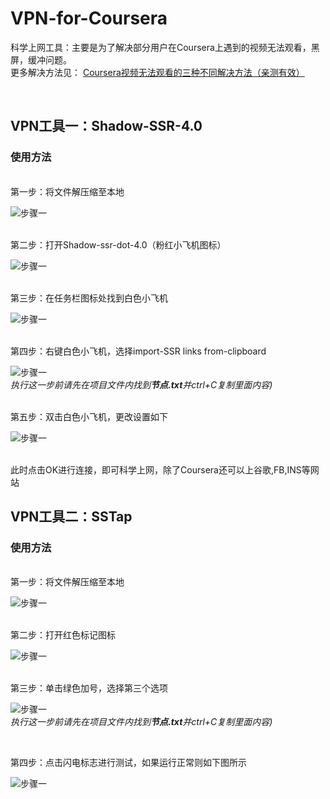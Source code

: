 # VPN-for-Coursera


科学上网工具：主要是为了解决部分用户在Coursera上遇到的视频无法观看，黑屏，缓冲问题。<br>更多解决方法见：
[Coursera视频无法观看的三种不同解决方法（亲测有效）](https://blog.csdn.net/qq_39521554/article/details/79039548#comments)

<br>

## VPN工具一：Shadow-SSR-4.0 
### 使用方法<br>

<br>
第一步：将文件解压缩至本地<br>

![步骤一](https://github.com/Y1ran/JavaSE/blob/master/%E6%95%99%E7%A8%8B%E5%9B%BE%E7%89%87/1.JPG)

<br>
第二步：打开Shadow-ssr-dot-4.0（粉红小飞机图标）<br>

![步骤一](https://github.com/Y1ran/JavaSE/blob/master/%E6%95%99%E7%A8%8B%E5%9B%BE%E7%89%87/2.JPG)

<br>
第三步：在任务栏图标处找到白色小飞机<br>

![步骤一](https://github.com/Y1ran/JavaSE/blob/master/%E6%95%99%E7%A8%8B%E5%9B%BE%E7%89%87/3.JPG)

<br>
第四步：右键白色小飞机，选择import-SSR links from-clipboard 


![步骤一](https://github.com/Y1ran/JavaSE/blob/master/%E6%95%99%E7%A8%8B%E5%9B%BE%E7%89%87/4.JPG)
<br>
*执行这一步前请先在项目文件内找到**节点.txt**并ctrl+C复制里面内容)*

<br>
第五步：双击白色小飞机，更改设置如下
<br>

![步骤一](https://github.com/Y1ran/JavaSE/blob/master/%E6%95%99%E7%A8%8B%E5%9B%BE%E7%89%87/Capture.JPG)

<br>此时点击OK进行连接，即可科学上网，除了Coursera还可以上谷歌,FB,INS等网站

## VPN工具二：SSTap
### 使用方法<br>

<br>
第一步：将文件解压缩至本地<br>

![步骤一](https://github.com/Y1ran/JavaSE/blob/master/%E6%95%99%E7%A8%8B%E5%9B%BE%E7%89%87/5.JPG)

<br>
第二步：打开红色标记图标<br>

![步骤一](https://github.com/Y1ran/JavaSE/blob/master/%E6%95%99%E7%A8%8B%E5%9B%BE%E7%89%87/6.JPG)

<br>
第三步：单击绿色加号，选择第三个选项<br>

![步骤一](https://github.com/Y1ran/JavaSE/blob/master/%E6%95%99%E7%A8%8B%E5%9B%BE%E7%89%87/7.JPG)
<br>
*执行这一步前请先在项目文件内找到**节点.txt**并ctrl+C复制里面内容)*

<br>

第四步：点击闪电标志进行测试，如果运行正常则如下图所示 <br>

![步骤一](https://github.com/Y1ran/JavaSE/blob/master/%E6%95%99%E7%A8%8B%E5%9B%BE%E7%89%87/8.JPG)

